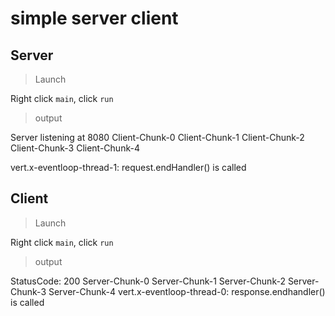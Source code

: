 # simple server client

## Server

> Launch

Right click `main`, click `run`

> output

Server listening at 8080
Client-Chunk-0
Client-Chunk-1
Client-Chunk-2
Client-Chunk-3
Client-Chunk-4

vert.x-eventloop-thread-1: request.endHandler() is called

## Client

> Launch

Right click `main`, click `run`

> output

StatusCode: 200
Server-Chunk-0
Server-Chunk-1
Server-Chunk-2
Server-Chunk-3
Server-Chunk-4
vert.x-eventloop-thread-0: response.endhandler() is called
